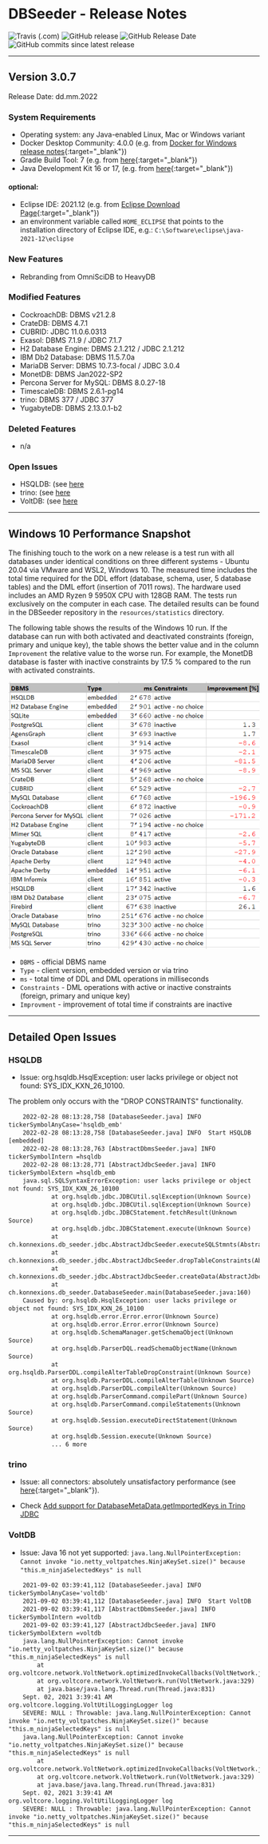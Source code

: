 # DBSeeder - Release Notes

![Travis (.com)](https://img.shields.io/travis/com/KonnexionsGmbH/db_seeder.svg?branch=master)
![GitHub release](https://img.shields.io/github/release/KonnexionsGmbH/db_seeder.svg)
![GitHub Release Date](https://img.shields.io/github/release-date/KonnexionsGmbH/db_seeder.svg)
![GitHub commits since latest release](https://img.shields.io/github/commits-since/KonnexionsGmbH/db_seeder/3.0.7.svg)

----

## Version 3.0.7

Release Date: dd.mm.2022

### System Requirements

- Operating system: any Java-enabled Linux, Mac or Windows variant
- Docker Desktop Community: 4.0.0 (e.g. from [Docker for Windows release notes](https://docs.docker.com/docker-for-windows/release-notes){:target="_blank"})
- Gradle Build Tool: 7 (e.g. from [here](https://gradle.org/releases){:target="_blank"})
- Java Development Kit 16 or 17, (e.g. from [here](https://jdk.java.net/java-se-ri/17){:target="_blank"})

#### optional: 
- Eclipse IDE: 2021.12 (e.g. from [Eclipse Download Page](https://www.eclipse.org/downloads){:target="_blank"})
- an environment variable called `HOME_ECLIPSE` that points to the installation directory of Eclipse IDE, e.g.: `C:\Software\eclipse\java-2021-12\eclipse`

### New Features

- Rebranding from OmniSciDB to HeavyDB

### Modified Features

- CockroachDB: DBMS v21.2.8
- CrateDB: DBMS 4.7.1
- CUBRID: JDBC 11.0.6.0313
- Exasol: DBMS 7.1.9 / JDBC 7.1.7
- H2 Database Engine: DBMS 2.1.212 / JDBC 2.1.212
- IBM Db2 Database: DBMS 11.5.7.0a
- MariaDB Server: DBMS 10.7.3-focal / JDBC 3.0.4
- MonetDB: DBMS Jan2022-SP2
- Percona Server for MySQL: DBMS 8.0.27-18
- TimescaleDB: DBMS 2.6.1-pg14
- trino: DBMS 377 / JDBC 377
- YugabyteDB: DBMS 2.13.0.1-b2

### Deleted Features

- n/a

### Open Issues

- HSQLDB: (see [here](#issues_hsqldb)
- trino: (see [here](#issues_trino)
- VoltDB: (see [here](#issues_voltdb)

----

## Windows 10 Performance Snapshot

The finishing touch to the work on a new release is a test run with all databases under identical conditions on three different systems - Ubuntu 20.04 via VMware and WSL2, Windows 10. 
The measured time includes the total time required for the DDL effort (database, schema, user, 5 database tables) and the DML effort (insertion of 7011 rows). 
The hardware used includes an AMD Ryzen 9 5950X CPU with 128GB RAM. 
The tests run exclusively on the computer in each case. 
The detailed results can be found in the DBSeeder repository in the `resources/statistics` directory.

The following table shows the results of the Windows 10 run. 
If the database can run with both activated and deactivated constraints (foreign, primary and unique key), the table shows the better value and in the column `Improvement` the relative value to the worse run. 
For example, the MonetDB database is faster with inactive constraints by 17.5 % compared to the run with activated constraints.

![](img/Perf_Snap_3.0.7_win10.png)

- `DBMS` - official DBMS name
- `Type` - client version, embedded version or via trino
- `ms` - total time of DDL and DML operations in milliseconds
- `Constraints` - DML operations with active or inactive constraints (foreign, primary and unique key)
- `Improvment` - improvement of total time if constraints are inactive 

----

## Detailed Open Issues

### <a name="issues_hsqldb"></a> HSQLDB

- Issue: org.hsqldb.HsqlException: user lacks privilege or object not found: SYS_IDX_KXN_26_10100.

The problem only occurs with the "DROP CONSTRAINTS" functionality.

```
    2022-02-28 08:13:28,758 [DatabaseSeeder.java] INFO  tickerSymbolAnyCase='hsqldb_emb'
    2022-02-28 08:13:28,758 [DatabaseSeeder.java] INFO  Start HSQLDB [embedded]
    2022-02-28 08:13:28,763 [AbstractDbmsSeeder.java] INFO  tickerSymbolIntern =hsqldb
    2022-02-28 08:13:28,771 [AbstractJdbcSeeder.java] INFO  tickerSymbolExtern =hsqldb_emb
    java.sql.SQLSyntaxErrorException: user lacks privilege or object not found: SYS_IDX_KXN_26_10100
            at org.hsqldb.jdbc.JDBCUtil.sqlException(Unknown Source)
            at org.hsqldb.jdbc.JDBCUtil.sqlException(Unknown Source)
            at org.hsqldb.jdbc.JDBCStatement.fetchResult(Unknown Source)
            at org.hsqldb.jdbc.JDBCStatement.execute(Unknown Source)
            at ch.konnexions.db_seeder.jdbc.AbstractJdbcSeeder.executeSQLStmnts(AbstractJdbcSeeder.java:1367)
            at ch.konnexions.db_seeder.jdbc.AbstractJdbcSeeder.dropTableConstraints(AbstractJdbcSeeder.java:1236)
            at ch.konnexions.db_seeder.jdbc.AbstractJdbcSeeder.createData(AbstractJdbcSeeder.java:427)
            at ch.konnexions.db_seeder.DatabaseSeeder.main(DatabaseSeeder.java:160)
    Caused by: org.hsqldb.HsqlException: user lacks privilege or object not found: SYS_IDX_KXN_26_10100
            at org.hsqldb.error.Error.error(Unknown Source)
            at org.hsqldb.error.Error.error(Unknown Source)
            at org.hsqldb.SchemaManager.getSchemaObject(Unknown Source)
            at org.hsqldb.ParserDQL.readSchemaObjectName(Unknown Source)
            at org.hsqldb.ParserDDL.compileAlterTableDropConstraint(Unknown Source)
            at org.hsqldb.ParserDDL.compileAlterTable(Unknown Source)
            at org.hsqldb.ParserDDL.compileAlter(Unknown Source)
            at org.hsqldb.ParserCommand.compilePart(Unknown Source)
            at org.hsqldb.ParserCommand.compileStatements(Unknown Source)
            at org.hsqldb.Session.executeDirectStatement(Unknown Source)
            at org.hsqldb.Session.execute(Unknown Source)
            ... 6 more
```

### <a name="issues_trino"></a> trino

- Issue: all connectors: absolutely unsatisfactory performance (see [here](https://github.com/trinodb/trino/issues/5681){:target="_blank"}).

- Check [Add support for DatabaseMetaData.getImportedKeys in Trino JDBC](https://github.com/trinodb/trino/issues/8708)
    
### <a name="issues_voltdb"></a> VoltDB

- Issue: Java 16 not yet supported: `java.lang.NullPointerException: Cannot invoke "io.netty_voltpatches.NinjaKeySet.size()" because "this.m_ninjaSelectedKeys" is null`

```
    2021-09-02 03:39:41,112 [DatabaseSeeder.java] INFO  tickerSymbolAnyCase='voltdb'
    2021-09-02 03:39:41,112 [DatabaseSeeder.java] INFO  Start VoltDB
    2021-09-02 03:39:41,117 [AbstractDbmsSeeder.java] INFO  tickerSymbolIntern =voltdb
    2021-09-02 03:39:41,127 [AbstractJdbcSeeder.java] INFO  tickerSymbolExtern =voltdb
    java.lang.NullPointerException: Cannot invoke "io.netty_voltpatches.NinjaKeySet.size()" because "this.m_ninjaSelectedKeys" is null
        at org.voltcore.network.VoltNetwork.optimizedInvokeCallbacks(VoltNetwork.java:478)
        at org.voltcore.network.VoltNetwork.run(VoltNetwork.java:329)
        at java.base/java.lang.Thread.run(Thread.java:831)
    Sept. 02, 2021 3:39:41 AM org.voltcore.logging.VoltUtilLoggingLogger log
    SEVERE: NULL : Throwable: java.lang.NullPointerException: Cannot invoke "io.netty_voltpatches.NinjaKeySet.size()" because "this.m_ninjaSelectedKeys" is null
    java.lang.NullPointerException: Cannot invoke "io.netty_voltpatches.NinjaKeySet.size()" because "this.m_ninjaSelectedKeys" is null
        at org.voltcore.network.VoltNetwork.optimizedInvokeCallbacks(VoltNetwork.java:478)
        at org.voltcore.network.VoltNetwork.run(VoltNetwork.java:329)
        at java.base/java.lang.Thread.run(Thread.java:831)
    Sept. 02, 2021 3:39:41 AM org.voltcore.logging.VoltUtilLoggingLogger log
    SEVERE: NULL : Throwable: java.lang.NullPointerException: Cannot invoke "io.netty_voltpatches.NinjaKeySet.size()" because "this.m_ninjaSelectedKeys" is null
```
    
----------

